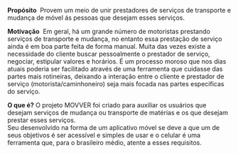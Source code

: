 **Propósito**
​	Provem um meio de unir prestadores de serviços de transporte e mudança de móvel ás pessoas que desejam esses serviços.

**Motivação**
​	Em geral, há um grande número de motoristas prestando serviços de transporte e mudança, no entanto essa prestação de serviço ainda é em boa parte feita de forma manual. Muita das vezes existe a necessidade do cliente buscar pessoalmente o prestador de serviço, negociar, estipular valores e horários. É um processo moroso que nos dias atuais poderia ser facilitado através de uma ferramenta que cuidasse das partes mais rotineiras, deixando a interação entre o cliente e prestador de serviço (motorista/caminhoneiro) seja mais focada nas partes especificas do serviço.

**O que é?**
	O projeto MOVVER foi criado para auxiliar os usuários que desejam serviços de mudança ou transporte de matérias e os que desejam prestar esses serviços.  
	Seu desenvolvido na forma de um aplicativo móvel se deve a que um de seus objetivos é ser acessível e simples de usar e o celular é uma ferramenta que, para o brasileiro médio, atente a esses requisitos.
